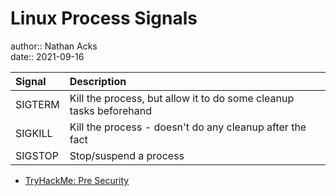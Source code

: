 # Linux Process Signals

author:: Nathan Acks  
date:: 2021-09-16

| Signal  | Description                                                        |
|:------- |:------------------------------------------------------------------ |
| SIGTERM | Kill the process, but allow it to do some cleanup tasks beforehand |
| SIGKILL | Kill the process - doesn't do any cleanup after the fact           |
| SIGSTOP | Stop/suspend a process                                             |

* [TryHackMe: Pre Security](tryhackme-pre-security.md)
